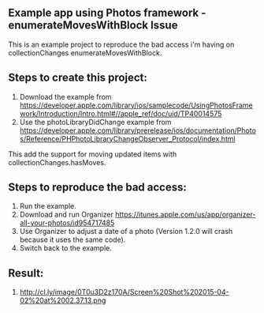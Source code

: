 ## Example app using Photos framework - enumerateMovesWithBlock Issue

This is an example project to reproduce the bad access i'm having on collectionChanges enumerateMovesWithBlock.

## Steps to create this project:
1. Download the example from https://developer.apple.com/library/ios/samplecode/UsingPhotosFramework/Introduction/Intro.html#//apple_ref/doc/uid/TP40014575
2. Use the photoLibraryDidChange example from https://developer.apple.com/library/prerelease/ios/documentation/Photos/Reference/PHPhotoLibraryChangeObserver_Protocol/index.html

This add the support for moving updated items with collectionChanges.hasMoves.

## Steps to reproduce the bad access:
1. Run the example.
2. Download and run Organizer https://itunes.apple.com/us/app/organizer-all-your-photos/id954717485
3. Use Organizer to adjust a date of a photo (Version 1.2.0 will crash because it uses the same code).
4. Switch back to the example.

## Result:
1. http://cl.ly/image/0T0u3D2z170A/Screen%20Shot%202015-04-02%20at%2002.37.13.png
